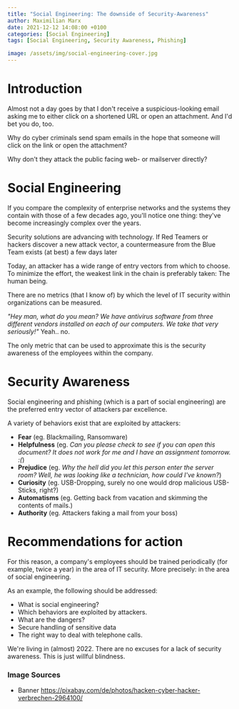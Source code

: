 ```yaml
---
title: "Social Engineering: The downside of Security-Awareness"
author: Maximilian Marx
date: 2021-12-12 14:08:00 +0100
categories: [Social Engineering]
tags: [Social Engineering, Security Awareness, Phishing]

image: /assets/img/social-engineering-cover.jpg
---
```


# Introduction

Almost not a day goes by that I don't receive a suspicious-looking email asking me to either click on a shortened URL or open an attachment.
And I'd bet you do, too.

Why do cyber criminals send spam emails in the hope that someone will click on the link or open the attachment?

Why don't they attack the public facing web- or mailserver directly?

# Social Engineering

If you compare the complexity of enterprise networks and the systems they contain with those of a few decades ago, you'll notice one thing: they've become increasingly complex over the years.

Security solutions are advancing with technology. If Red Teamers or hackers discover a new attack vector, a countermeasure from the Blue Team exists (at best) a few days later

Today, an attacker has a wide range of entry vectors from which to choose.
To minimize the effort, the weakest link in the chain is preferably taken: The human being.

There are no metrics (that I know of) by which the level of IT security within organizations can be measured.

*"Hey man, what do you mean? We have antivirus software from three different vendors installed on each of our computers. We take that very seriously!"* Yeah.. no.

The only metric that can be used to approximate this is the security awareness of the employees within the company.

# Security Awareness

Social engineering and phishing (which is a part of social engineering) are the preferred entry vector of attackers par excellence.

A variety of behaviors exist that are exploited by attackers:
* **Fear** (eg. Blackmailing, Ransomware)
* **Helpfulness** (eg. *Can you please check to see if you can open this document? It does not work for me and I have an assignment tomorrow. :(*)
* **Prejudice** (eg. *Why the hell did you let this person enter the server room?* *Well, he was looking like a technician, how could I've known?*)
* **Curiosity** (eg. USB-Dropping, surely no one would drop malicious USB-Sticks, right?)
* **Automatisms** (eg. Getting back from vacation and skimming the contents of mails.)
* **Authority** (eg. Attackers faking a mail from your boss)

# Recommendations for action

For this reason, a company's employees should be trained periodically (for example, twice a year) in the area of IT security. More precisely: in the area of social engineering.

As an example, the following should be addressed:
* What is social engineering?
* Which behaviors are exploited by attackers.
* What are the dangers?
* Secure handling of sensitive data
* The right way to deal with telephone calls.

We're living in (almost) 2022. There are no excuses for a lack of security awareness. This is just willful blindness.


### Image Sources
- Banner <https://pixabay.com/de/photos/hacken-cyber-hacker-verbrechen-2964100/>